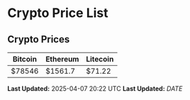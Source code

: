 # Crypto Price List

## Crypto Prices
| Bitcoin | Ethereum | Litecoin |
| ------- | -------- | -------- |
| $78546 | $1561.7 | $71.22 |
**Last Updated:** 2025-04-07 20:22 UTC
**Last Updated:** $DATE$
